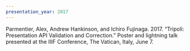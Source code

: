 ```yaml
---
presentation_year: 2017
---
```

Parmentier, Alex, Andrew Hankinson, and Ichiro Fujinaga. 2017. “Tripoli: Presentation API Validation and Correction.” Poster and lightning talk presented at the IIIF Conference, The Vatican, Italy, June 7.
